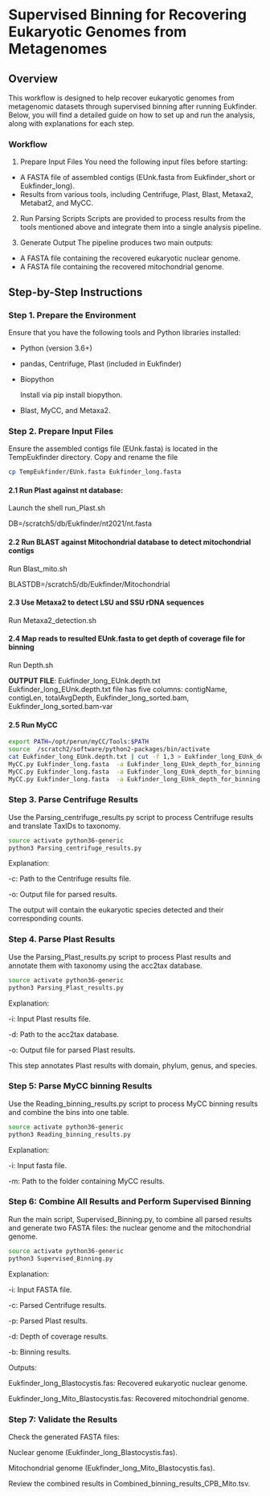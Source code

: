 # Supervised Binning for Recovering Eukaryotic Genomes from Metagenomes

## Overview

This workflow is designed to help recover eukaryotic genomes from metagenomic datasets through supervised binning after running Eukfinder. Below, you will find a detailed guide on how to set up and run the analysis, along with explanations for each step.

### Workflow 


1. Prepare Input Files
You need the following input files before starting:

- A FASTA file of assembled contigs (EUnk.fasta from Eukfinder_short or Eukfinder_long).
- Results from various tools, including Centrifuge, Plast, Blast, Metaxa2, Metabat2, and MyCC.

2. Run Parsing Scripts
Scripts are provided to process results from the tools mentioned above and integrate them into a single analysis pipeline.

3. Generate Output
The pipeline produces two main outputs:

- A FASTA file containing the recovered eukaryotic nuclear genome.
- A FASTA file containing the recovered mitochondrial genome.

## Step-by-Step Instructions

### Step 1. Prepare the Environment

Ensure that you have the following tools and Python libraries installed:

- Python (version 3.6+)
- pandas, Centrifuge, Plast (included in Eukfinder)
- Biopython

  Install via pip install biopython.
  
- Blast, MyCC, and Metaxa2.

### Step 2. Prepare Input Files

Ensure the assembled contigs file (EUnk.fasta) is located in the TempEukfinder directory.
Copy and rename the file

   ```sh
   cp TempEukfinder/EUnk.fasta Eukfinder_long.fasta
   ```
#### 2.1 Run Plast against nt database:
Launch the shell run_Plast.sh

DB=/scratch5/db/Eukfinder/nt2021/nt.fasta


#### 2.2 Run BLAST against Mitochondrial database to detect mitochondrial contigs

Run Blast_mito.sh

BLASTDB=/scratch5/db/Eukfinder/Mitochondrial

#### 2.3 Use Metaxa2 to detect LSU and SSU rDNA sequences

Run Metaxa2_detection.sh

#### 2.4 Map reads to resulted EUnk.fasta to get depth of coverage file for binning

Run Depth.sh

**OUTPUT FILE**: Eukfinder_long_EUnk.depth.txt
Eukfinder_long_EUnk.depth.txt file has five columns:
contigName, contigLen, totalAvgDepth, Eukfinder_long_sorted.bam, Eukfinder_long_sorted.bam-var

#### 2.5 Run MyCC


   ```sh
   export PATH=/opt/perun/myCC/Tools:$PATH
   source  /scratch2/software/python2-packages/bin/activate
   cat Eukfinder_long_EUnk.depth.txt | cut -f 1,3 > Eukfinder_long_EUnk_depth_for_binning.txt
   MyCC.py Eukfinder_long.fasta  -a Eukfinder_long_EUnk_depth_for_binning.txt 4mer
   MyCC.py Eukfinder_long.fasta  -a Eukfinder_long_EUnk_depth_for_binning.txt 5mer
   MyCC.py Eukfinder_long.fasta  -a Eukfinder_long_EUnk_depth_for_binning.txt 56mer

   ```

### Step 3. Parse Centrifuge Results

Use the Parsing_centrifuge_results.py script to process Centrifuge results and translate TaxIDs to taxonomy.

   ```bash
   source activate python36-generic
   python3 Parsing_centrifuge_results.py
   ```
Explanation:

-c: Path to the Centrifuge results file.

-o: Output file for parsed results.

The output will contain the eukaryotic species detected and their corresponding counts.


### Step 4. Parse Plast Results


Use the Parsing_Plast_results.py script to process Plast results and annotate them with taxonomy using the acc2tax database.

   ```bash
   source activate python36-generic
   python3 Parsing_Plast_results.py
   ```

Explanation:

-i: Input Plast results file.

-d: Path to the acc2tax database.

-o: Output file for parsed Plast results.

This step annotates Plast results with domain, phylum, genus, and species.

### Step 5: Parse MyCC binning Results

Use the Reading_binning_results.py script to process MyCC binning results and combine the bins into one table.

   ```bash
   source activate python36-generic
   python3 Reading_binning_results.py
   ```

Explanation:

-i: Input fasta file.

-m: Path to the folder containing MyCC results.


### Step 6: Combine All Results and Perform Supervised Binning

Run the main script, Supervised_Binning.py, to combine all parsed results and generate two FASTA files: the nuclear genome and the mitochondrial genome.


   ```bash
   source activate python36-generic
   python3 Supervised_Binning.py
   ```

Explanation:

-i: Input FASTA file.

-c: Parsed Centrifuge results.

-p: Parsed Plast results.

-d: Depth of coverage results.

-b: Binning results.

Outputs:

Eukfinder_long_Blastocystis.fas: Recovered eukaryotic nuclear genome.

Eukfinder_long_Mito_Blastocystis.fas: Recovered mitochondrial genome.


### Step 7: Validate the Results

Check the generated FASTA files:

Nuclear genome (Eukfinder_long_Blastocystis.fas).

Mitochondrial genome (Eukfinder_long_Mito_Blastocystis.fas).

Review the combined results in Combined_binning_results_CPB_Mito.tsv.



